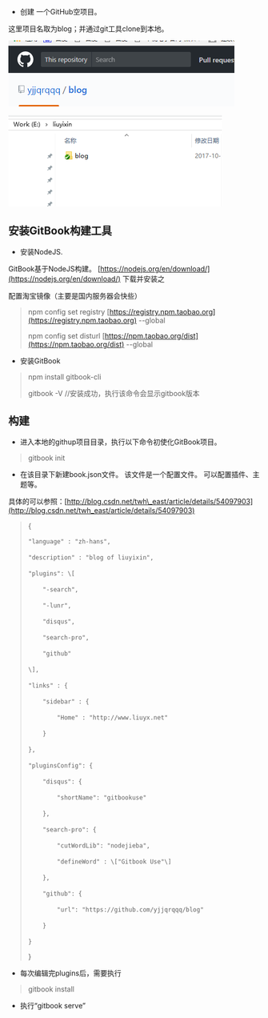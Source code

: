 * 创建 一个GitHub空项目。

这里项目名取为blog；并通过git工具clone到本地。

![](/assets/github_blog.png)

![](/assets/import.png)

## 安装GitBook构建工具

* 安装NodeJS.

GitBook基于NodeJS构建。 [https://nodejs.org/en/download/](https://nodejs.org/en/download/) 下载并安装之

配置淘宝镜像（主要是国内服务器会快些）

> npm config set registry [https://registry.npm.taobao.org](https://registry.npm.taobao.org) --global
>
> npm config set disturl [https://npm.taobao.org/dist](https://npm.taobao.org/dist) --global

* 安装GitBook

> npm install gitbook-cli
>
> gitbook -V   //安装成功，执行该命令会显示gitbook版本

## 构建

* 进入本地的githup项目目录，执行以下命令初使化GitBook项目。

> gitbook init

* 在该目录下新建book.json文件。  该文件是一个配置文件。 可以配置插件、主题等。

具体的可以参照：[http://blog.csdn.net/twh\_east/article/details/54097903](http://blog.csdn.net/twh_east/article/details/54097903)

> {
>
> ```
> "language" : "zh-hans",
>
> "description" : "blog of liuyixin",
>
> "plugins": \[
>
>     "-search",
>
>     "-lunr",
>
>     "disqus",
>
>     "search-pro",
>
>     "github" 
>
> \],
>
> "links" : {
>
>     "sidebar" : {
>
>         "Home" : "http://www.liuyx.net"
>
>     }
>
> },
>
> "pluginsConfig": {
>
>     "disqus": {
>
>         "shortName": "gitbookuse"
>
>     },
>
>     "search-pro": {
>
>         "cutWordLib": "nodejieba",
>
>         "defineWord" : \["Gitbook Use"\]
>
>     },
>
>     "github": {
>
>         "url": "https://github.com/yjjqrqqq/blog"
>
>     }
>
> }
> ```
>
> }

* 每次编辑完plugins后，需要执行

> gitbook install

* 执行“gitbook serve”



